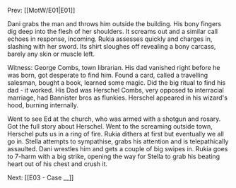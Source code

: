 Prev: [[MotW/E01|E01]]

Dani grabs the man and throws him outside the building. His bony fingers dig deep into the flesh of her shoulders. It screams out and a similar call echoes in response, incoming. Rukia assesses quickly and charges in, slashing with her sword. Its shirt sloughes off revealing a bony carcass, barely any skin or muscle left.

Witness: George Combs, town librarian. His dad vanished right before he was born, got desperate to find him. Found a card, called a travelling salesman, bought a book, learned some magic. Did the big ritual to find his dad - it worked. His Dad was Herschel Combs, very opposed to interracial marriage, had Bannister bros as flunkies. Herschel appeared in his wizard's hood, burning internally.

Went to see Ed at the church, who was armed with a shotgun and rosary. Got the full story about Herschel. Went to the screaming outside town, Herschel puts us in a ring of fire. Rukia dithers at first but eventually we all go in. Stella attempts to sympathise, grabs his attention and is telepathically assaulted. Dani wrestles him and gets a couple of big swipes in. Rukia goes to 7-harm with a big strike, opening the way for Stella to grab his beating heart out of his chest and crush it.

Next: [[E03 - Case __]]
